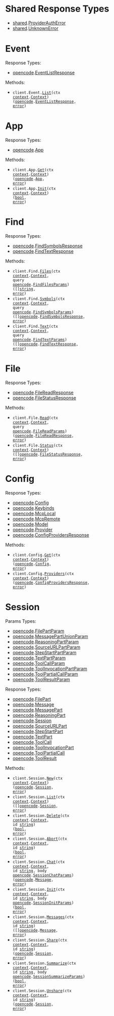 # Shared Response Types

- <a href="https://pkg.go.dev/github.com/sst/opencode-sdk-go/shared">shared</a>.<a href="https://pkg.go.dev/github.com/sst/opencode-sdk-go/shared#ProviderAuthError">ProviderAuthError</a>
- <a href="https://pkg.go.dev/github.com/sst/opencode-sdk-go/shared">shared</a>.<a href="https://pkg.go.dev/github.com/sst/opencode-sdk-go/shared#UnknownError">UnknownError</a>

# Event

Response Types:

- <a href="https://pkg.go.dev/github.com/sst/opencode-sdk-go">opencode</a>.<a href="https://pkg.go.dev/github.com/sst/opencode-sdk-go#EventListResponse">EventListResponse</a>

Methods:

- <code title="get /event">client.Event.<a href="https://pkg.go.dev/github.com/sst/opencode-sdk-go#EventService.List">List</a>(ctx <a href="https://pkg.go.dev/context">context</a>.<a href="https://pkg.go.dev/context#Context">Context</a>) (<a href="https://pkg.go.dev/github.com/sst/opencode-sdk-go">opencode</a>.<a href="https://pkg.go.dev/github.com/sst/opencode-sdk-go#EventListResponse">EventListResponse</a>, <a href="https://pkg.go.dev/builtin#error">error</a>)</code>

# App

Response Types:

- <a href="https://pkg.go.dev/github.com/sst/opencode-sdk-go">opencode</a>.<a href="https://pkg.go.dev/github.com/sst/opencode-sdk-go#App">App</a>

Methods:

- <code title="get /app">client.App.<a href="https://pkg.go.dev/github.com/sst/opencode-sdk-go#AppService.Get">Get</a>(ctx <a href="https://pkg.go.dev/context">context</a>.<a href="https://pkg.go.dev/context#Context">Context</a>) (<a href="https://pkg.go.dev/github.com/sst/opencode-sdk-go">opencode</a>.<a href="https://pkg.go.dev/github.com/sst/opencode-sdk-go#App">App</a>, <a href="https://pkg.go.dev/builtin#error">error</a>)</code>
- <code title="post /app/init">client.App.<a href="https://pkg.go.dev/github.com/sst/opencode-sdk-go#AppService.Init">Init</a>(ctx <a href="https://pkg.go.dev/context">context</a>.<a href="https://pkg.go.dev/context#Context">Context</a>) (<a href="https://pkg.go.dev/builtin#bool">bool</a>, <a href="https://pkg.go.dev/builtin#error">error</a>)</code>

# Find

Response Types:

- <a href="https://pkg.go.dev/github.com/sst/opencode-sdk-go">opencode</a>.<a href="https://pkg.go.dev/github.com/sst/opencode-sdk-go#FindSymbolsResponse">FindSymbolsResponse</a>
- <a href="https://pkg.go.dev/github.com/sst/opencode-sdk-go">opencode</a>.<a href="https://pkg.go.dev/github.com/sst/opencode-sdk-go#FindTextResponse">FindTextResponse</a>

Methods:

- <code title="get /find/file">client.Find.<a href="https://pkg.go.dev/github.com/sst/opencode-sdk-go#FindService.Files">Files</a>(ctx <a href="https://pkg.go.dev/context">context</a>.<a href="https://pkg.go.dev/context#Context">Context</a>, query <a href="https://pkg.go.dev/github.com/sst/opencode-sdk-go">opencode</a>.<a href="https://pkg.go.dev/github.com/sst/opencode-sdk-go#FindFilesParams">FindFilesParams</a>) ([]<a href="https://pkg.go.dev/builtin#string">string</a>, <a href="https://pkg.go.dev/builtin#error">error</a>)</code>
- <code title="get /find/symbol">client.Find.<a href="https://pkg.go.dev/github.com/sst/opencode-sdk-go#FindService.Symbols">Symbols</a>(ctx <a href="https://pkg.go.dev/context">context</a>.<a href="https://pkg.go.dev/context#Context">Context</a>, query <a href="https://pkg.go.dev/github.com/sst/opencode-sdk-go">opencode</a>.<a href="https://pkg.go.dev/github.com/sst/opencode-sdk-go#FindSymbolsParams">FindSymbolsParams</a>) ([]<a href="https://pkg.go.dev/github.com/sst/opencode-sdk-go">opencode</a>.<a href="https://pkg.go.dev/github.com/sst/opencode-sdk-go#FindSymbolsResponse">FindSymbolsResponse</a>, <a href="https://pkg.go.dev/builtin#error">error</a>)</code>
- <code title="get /find">client.Find.<a href="https://pkg.go.dev/github.com/sst/opencode-sdk-go#FindService.Text">Text</a>(ctx <a href="https://pkg.go.dev/context">context</a>.<a href="https://pkg.go.dev/context#Context">Context</a>, query <a href="https://pkg.go.dev/github.com/sst/opencode-sdk-go">opencode</a>.<a href="https://pkg.go.dev/github.com/sst/opencode-sdk-go#FindTextParams">FindTextParams</a>) ([]<a href="https://pkg.go.dev/github.com/sst/opencode-sdk-go">opencode</a>.<a href="https://pkg.go.dev/github.com/sst/opencode-sdk-go#FindTextResponse">FindTextResponse</a>, <a href="https://pkg.go.dev/builtin#error">error</a>)</code>

# File

Response Types:

- <a href="https://pkg.go.dev/github.com/sst/opencode-sdk-go">opencode</a>.<a href="https://pkg.go.dev/github.com/sst/opencode-sdk-go#FileReadResponse">FileReadResponse</a>
- <a href="https://pkg.go.dev/github.com/sst/opencode-sdk-go">opencode</a>.<a href="https://pkg.go.dev/github.com/sst/opencode-sdk-go#FileStatusResponse">FileStatusResponse</a>

Methods:

- <code title="get /file">client.File.<a href="https://pkg.go.dev/github.com/sst/opencode-sdk-go#FileService.Read">Read</a>(ctx <a href="https://pkg.go.dev/context">context</a>.<a href="https://pkg.go.dev/context#Context">Context</a>, query <a href="https://pkg.go.dev/github.com/sst/opencode-sdk-go">opencode</a>.<a href="https://pkg.go.dev/github.com/sst/opencode-sdk-go#FileReadParams">FileReadParams</a>) (<a href="https://pkg.go.dev/github.com/sst/opencode-sdk-go">opencode</a>.<a href="https://pkg.go.dev/github.com/sst/opencode-sdk-go#FileReadResponse">FileReadResponse</a>, <a href="https://pkg.go.dev/builtin#error">error</a>)</code>
- <code title="get /file/status">client.File.<a href="https://pkg.go.dev/github.com/sst/opencode-sdk-go#FileService.Status">Status</a>(ctx <a href="https://pkg.go.dev/context">context</a>.<a href="https://pkg.go.dev/context#Context">Context</a>) ([]<a href="https://pkg.go.dev/github.com/sst/opencode-sdk-go">opencode</a>.<a href="https://pkg.go.dev/github.com/sst/opencode-sdk-go#FileStatusResponse">FileStatusResponse</a>, <a href="https://pkg.go.dev/builtin#error">error</a>)</code>

# Config

Response Types:

- <a href="https://pkg.go.dev/github.com/sst/opencode-sdk-go">opencode</a>.<a href="https://pkg.go.dev/github.com/sst/opencode-sdk-go#Config">Config</a>
- <a href="https://pkg.go.dev/github.com/sst/opencode-sdk-go">opencode</a>.<a href="https://pkg.go.dev/github.com/sst/opencode-sdk-go#Keybinds">Keybinds</a>
- <a href="https://pkg.go.dev/github.com/sst/opencode-sdk-go">opencode</a>.<a href="https://pkg.go.dev/github.com/sst/opencode-sdk-go#McpLocal">McpLocal</a>
- <a href="https://pkg.go.dev/github.com/sst/opencode-sdk-go">opencode</a>.<a href="https://pkg.go.dev/github.com/sst/opencode-sdk-go#McpRemote">McpRemote</a>
- <a href="https://pkg.go.dev/github.com/sst/opencode-sdk-go">opencode</a>.<a href="https://pkg.go.dev/github.com/sst/opencode-sdk-go#Model">Model</a>
- <a href="https://pkg.go.dev/github.com/sst/opencode-sdk-go">opencode</a>.<a href="https://pkg.go.dev/github.com/sst/opencode-sdk-go#Provider">Provider</a>
- <a href="https://pkg.go.dev/github.com/sst/opencode-sdk-go">opencode</a>.<a href="https://pkg.go.dev/github.com/sst/opencode-sdk-go#ConfigProvidersResponse">ConfigProvidersResponse</a>

Methods:

- <code title="get /config">client.Config.<a href="https://pkg.go.dev/github.com/sst/opencode-sdk-go#ConfigService.Get">Get</a>(ctx <a href="https://pkg.go.dev/context">context</a>.<a href="https://pkg.go.dev/context#Context">Context</a>) (<a href="https://pkg.go.dev/github.com/sst/opencode-sdk-go">opencode</a>.<a href="https://pkg.go.dev/github.com/sst/opencode-sdk-go#Config">Config</a>, <a href="https://pkg.go.dev/builtin#error">error</a>)</code>
- <code title="get /config/providers">client.Config.<a href="https://pkg.go.dev/github.com/sst/opencode-sdk-go#ConfigService.Providers">Providers</a>(ctx <a href="https://pkg.go.dev/context">context</a>.<a href="https://pkg.go.dev/context#Context">Context</a>) (<a href="https://pkg.go.dev/github.com/sst/opencode-sdk-go">opencode</a>.<a href="https://pkg.go.dev/github.com/sst/opencode-sdk-go#ConfigProvidersResponse">ConfigProvidersResponse</a>, <a href="https://pkg.go.dev/builtin#error">error</a>)</code>

# Session

Params Types:

- <a href="https://pkg.go.dev/github.com/sst/opencode-sdk-go">opencode</a>.<a href="https://pkg.go.dev/github.com/sst/opencode-sdk-go#FilePartParam">FilePartParam</a>
- <a href="https://pkg.go.dev/github.com/sst/opencode-sdk-go">opencode</a>.<a href="https://pkg.go.dev/github.com/sst/opencode-sdk-go#MessagePartUnionParam">MessagePartUnionParam</a>
- <a href="https://pkg.go.dev/github.com/sst/opencode-sdk-go">opencode</a>.<a href="https://pkg.go.dev/github.com/sst/opencode-sdk-go#ReasoningPartParam">ReasoningPartParam</a>
- <a href="https://pkg.go.dev/github.com/sst/opencode-sdk-go">opencode</a>.<a href="https://pkg.go.dev/github.com/sst/opencode-sdk-go#SourceURLPartParam">SourceURLPartParam</a>
- <a href="https://pkg.go.dev/github.com/sst/opencode-sdk-go">opencode</a>.<a href="https://pkg.go.dev/github.com/sst/opencode-sdk-go#StepStartPartParam">StepStartPartParam</a>
- <a href="https://pkg.go.dev/github.com/sst/opencode-sdk-go">opencode</a>.<a href="https://pkg.go.dev/github.com/sst/opencode-sdk-go#TextPartParam">TextPartParam</a>
- <a href="https://pkg.go.dev/github.com/sst/opencode-sdk-go">opencode</a>.<a href="https://pkg.go.dev/github.com/sst/opencode-sdk-go#ToolCallParam">ToolCallParam</a>
- <a href="https://pkg.go.dev/github.com/sst/opencode-sdk-go">opencode</a>.<a href="https://pkg.go.dev/github.com/sst/opencode-sdk-go#ToolInvocationPartParam">ToolInvocationPartParam</a>
- <a href="https://pkg.go.dev/github.com/sst/opencode-sdk-go">opencode</a>.<a href="https://pkg.go.dev/github.com/sst/opencode-sdk-go#ToolPartialCallParam">ToolPartialCallParam</a>
- <a href="https://pkg.go.dev/github.com/sst/opencode-sdk-go">opencode</a>.<a href="https://pkg.go.dev/github.com/sst/opencode-sdk-go#ToolResultParam">ToolResultParam</a>

Response Types:

- <a href="https://pkg.go.dev/github.com/sst/opencode-sdk-go">opencode</a>.<a href="https://pkg.go.dev/github.com/sst/opencode-sdk-go#FilePart">FilePart</a>
- <a href="https://pkg.go.dev/github.com/sst/opencode-sdk-go">opencode</a>.<a href="https://pkg.go.dev/github.com/sst/opencode-sdk-go#Message">Message</a>
- <a href="https://pkg.go.dev/github.com/sst/opencode-sdk-go">opencode</a>.<a href="https://pkg.go.dev/github.com/sst/opencode-sdk-go#MessagePart">MessagePart</a>
- <a href="https://pkg.go.dev/github.com/sst/opencode-sdk-go">opencode</a>.<a href="https://pkg.go.dev/github.com/sst/opencode-sdk-go#ReasoningPart">ReasoningPart</a>
- <a href="https://pkg.go.dev/github.com/sst/opencode-sdk-go">opencode</a>.<a href="https://pkg.go.dev/github.com/sst/opencode-sdk-go#Session">Session</a>
- <a href="https://pkg.go.dev/github.com/sst/opencode-sdk-go">opencode</a>.<a href="https://pkg.go.dev/github.com/sst/opencode-sdk-go#SourceURLPart">SourceURLPart</a>
- <a href="https://pkg.go.dev/github.com/sst/opencode-sdk-go">opencode</a>.<a href="https://pkg.go.dev/github.com/sst/opencode-sdk-go#StepStartPart">StepStartPart</a>
- <a href="https://pkg.go.dev/github.com/sst/opencode-sdk-go">opencode</a>.<a href="https://pkg.go.dev/github.com/sst/opencode-sdk-go#TextPart">TextPart</a>
- <a href="https://pkg.go.dev/github.com/sst/opencode-sdk-go">opencode</a>.<a href="https://pkg.go.dev/github.com/sst/opencode-sdk-go#ToolCall">ToolCall</a>
- <a href="https://pkg.go.dev/github.com/sst/opencode-sdk-go">opencode</a>.<a href="https://pkg.go.dev/github.com/sst/opencode-sdk-go#ToolInvocationPart">ToolInvocationPart</a>
- <a href="https://pkg.go.dev/github.com/sst/opencode-sdk-go">opencode</a>.<a href="https://pkg.go.dev/github.com/sst/opencode-sdk-go#ToolPartialCall">ToolPartialCall</a>
- <a href="https://pkg.go.dev/github.com/sst/opencode-sdk-go">opencode</a>.<a href="https://pkg.go.dev/github.com/sst/opencode-sdk-go#ToolResult">ToolResult</a>

Methods:

- <code title="post /session">client.Session.<a href="https://pkg.go.dev/github.com/sst/opencode-sdk-go#SessionService.New">New</a>(ctx <a href="https://pkg.go.dev/context">context</a>.<a href="https://pkg.go.dev/context#Context">Context</a>) (<a href="https://pkg.go.dev/github.com/sst/opencode-sdk-go">opencode</a>.<a href="https://pkg.go.dev/github.com/sst/opencode-sdk-go#Session">Session</a>, <a href="https://pkg.go.dev/builtin#error">error</a>)</code>
- <code title="get /session">client.Session.<a href="https://pkg.go.dev/github.com/sst/opencode-sdk-go#SessionService.List">List</a>(ctx <a href="https://pkg.go.dev/context">context</a>.<a href="https://pkg.go.dev/context#Context">Context</a>) ([]<a href="https://pkg.go.dev/github.com/sst/opencode-sdk-go">opencode</a>.<a href="https://pkg.go.dev/github.com/sst/opencode-sdk-go#Session">Session</a>, <a href="https://pkg.go.dev/builtin#error">error</a>)</code>
- <code title="delete /session/{id}">client.Session.<a href="https://pkg.go.dev/github.com/sst/opencode-sdk-go#SessionService.Delete">Delete</a>(ctx <a href="https://pkg.go.dev/context">context</a>.<a href="https://pkg.go.dev/context#Context">Context</a>, id <a href="https://pkg.go.dev/builtin#string">string</a>) (<a href="https://pkg.go.dev/builtin#bool">bool</a>, <a href="https://pkg.go.dev/builtin#error">error</a>)</code>
- <code title="post /session/{id}/abort">client.Session.<a href="https://pkg.go.dev/github.com/sst/opencode-sdk-go#SessionService.Abort">Abort</a>(ctx <a href="https://pkg.go.dev/context">context</a>.<a href="https://pkg.go.dev/context#Context">Context</a>, id <a href="https://pkg.go.dev/builtin#string">string</a>) (<a href="https://pkg.go.dev/builtin#bool">bool</a>, <a href="https://pkg.go.dev/builtin#error">error</a>)</code>
- <code title="post /session/{id}/message">client.Session.<a href="https://pkg.go.dev/github.com/sst/opencode-sdk-go#SessionService.Chat">Chat</a>(ctx <a href="https://pkg.go.dev/context">context</a>.<a href="https://pkg.go.dev/context#Context">Context</a>, id <a href="https://pkg.go.dev/builtin#string">string</a>, body <a href="https://pkg.go.dev/github.com/sst/opencode-sdk-go">opencode</a>.<a href="https://pkg.go.dev/github.com/sst/opencode-sdk-go#SessionChatParams">SessionChatParams</a>) (<a href="https://pkg.go.dev/github.com/sst/opencode-sdk-go">opencode</a>.<a href="https://pkg.go.dev/github.com/sst/opencode-sdk-go#Message">Message</a>, <a href="https://pkg.go.dev/builtin#error">error</a>)</code>
- <code title="post /session/{id}/init">client.Session.<a href="https://pkg.go.dev/github.com/sst/opencode-sdk-go#SessionService.Init">Init</a>(ctx <a href="https://pkg.go.dev/context">context</a>.<a href="https://pkg.go.dev/context#Context">Context</a>, id <a href="https://pkg.go.dev/builtin#string">string</a>, body <a href="https://pkg.go.dev/github.com/sst/opencode-sdk-go">opencode</a>.<a href="https://pkg.go.dev/github.com/sst/opencode-sdk-go#SessionInitParams">SessionInitParams</a>) (<a href="https://pkg.go.dev/builtin#bool">bool</a>, <a href="https://pkg.go.dev/builtin#error">error</a>)</code>
- <code title="get /session/{id}/message">client.Session.<a href="https://pkg.go.dev/github.com/sst/opencode-sdk-go#SessionService.Messages">Messages</a>(ctx <a href="https://pkg.go.dev/context">context</a>.<a href="https://pkg.go.dev/context#Context">Context</a>, id <a href="https://pkg.go.dev/builtin#string">string</a>) ([]<a href="https://pkg.go.dev/github.com/sst/opencode-sdk-go">opencode</a>.<a href="https://pkg.go.dev/github.com/sst/opencode-sdk-go#Message">Message</a>, <a href="https://pkg.go.dev/builtin#error">error</a>)</code>
- <code title="post /session/{id}/share">client.Session.<a href="https://pkg.go.dev/github.com/sst/opencode-sdk-go#SessionService.Share">Share</a>(ctx <a href="https://pkg.go.dev/context">context</a>.<a href="https://pkg.go.dev/context#Context">Context</a>, id <a href="https://pkg.go.dev/builtin#string">string</a>) (<a href="https://pkg.go.dev/github.com/sst/opencode-sdk-go">opencode</a>.<a href="https://pkg.go.dev/github.com/sst/opencode-sdk-go#Session">Session</a>, <a href="https://pkg.go.dev/builtin#error">error</a>)</code>
- <code title="post /session/{id}/summarize">client.Session.<a href="https://pkg.go.dev/github.com/sst/opencode-sdk-go#SessionService.Summarize">Summarize</a>(ctx <a href="https://pkg.go.dev/context">context</a>.<a href="https://pkg.go.dev/context#Context">Context</a>, id <a href="https://pkg.go.dev/builtin#string">string</a>, body <a href="https://pkg.go.dev/github.com/sst/opencode-sdk-go">opencode</a>.<a href="https://pkg.go.dev/github.com/sst/opencode-sdk-go#SessionSummarizeParams">SessionSummarizeParams</a>) (<a href="https://pkg.go.dev/builtin#bool">bool</a>, <a href="https://pkg.go.dev/builtin#error">error</a>)</code>
- <code title="delete /session/{id}/share">client.Session.<a href="https://pkg.go.dev/github.com/sst/opencode-sdk-go#SessionService.Unshare">Unshare</a>(ctx <a href="https://pkg.go.dev/context">context</a>.<a href="https://pkg.go.dev/context#Context">Context</a>, id <a href="https://pkg.go.dev/builtin#string">string</a>) (<a href="https://pkg.go.dev/github.com/sst/opencode-sdk-go">opencode</a>.<a href="https://pkg.go.dev/github.com/sst/opencode-sdk-go#Session">Session</a>, <a href="https://pkg.go.dev/builtin#error">error</a>)</code>
